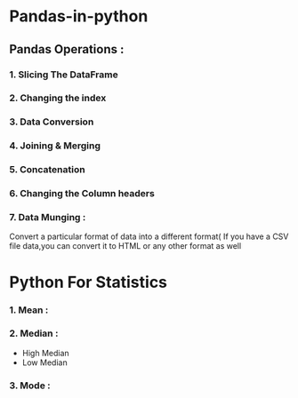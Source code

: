 # Pandas-in-python

## Pandas Operations :
### 1. Slicing The DataFrame
### 2. Changing the index
### 3. Data Conversion
### 4. Joining & Merging
### 5. Concatenation
### 6. Changing the Column headers
### 7. Data Munging :
Convert a particular format of data into a different format( If you have a CSV file data,you can convert it to HTML or any other format    as well

#  Python For Statistics

### 1. Mean :
### 2. Median :
- High Median
- Low Median
### 3. Mode :
